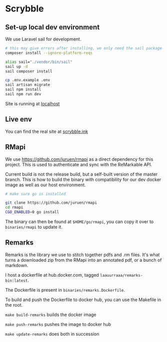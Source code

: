 # Scrybble

## Set-up local dev environment

We use Laravel sail for development.

```sh
# this may give errors after installing, we only need the sail package to install correctly
composer install --ignore-platform-reqs

alias sail="./vendor/bin/sail"
sail up -d
sail composer install

cp .env.example .env
sail artisan migrate
sail npm install
sail npm run dev
```

Site is running at [localhost](http://localhost)

## Live env

You can find the real site at [scrybble.ink](https://scrybble.ink)

## RMapi

We use https://github.com/juruen/rmapi as a direct dependency for this project. This is used to authenticate and sync
with the ReMarkable API.

Current build is not the release build, but a self-built version of the master branch. This is how to build the binary
with compatibility for our dev docker image as well as our host environment.

```sh
# make sure go is installed

git clone https://github.com/juruen/rmapi
cd rmapi
CGO_ENABLED=0 go install
```

The binary can then be found at `$HOME/go/rmapi`, you can copy it over to `binaries/rmapi` to update it.

## Remarks

Remarks is the library we use to stitch together pdfs and .rm files. It's what turns a downloaded zip from the RMapi
into an annotated pdf, or a bunch of markdown.

I host a dockerfile at hub.docker.com, tagged `laauurraaa/remarks-bin:latest`.

The Dockerfile is present in `binaries/remarks.Dockerfile`.

To build and push the Dockerfile to docker hub, you can use the Makefile in the root.

`make build-remarks` builds the docker image

`make push-remarks` pushes the image to docker hub

`make update-remarks` does both in succession
